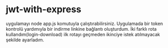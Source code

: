# jwt-with-express

uygulamayı node app.js komutuyla çalıştırabilirsiniz.
Uygulamada bir token kontrolü yardımıyla bir indirme linkine bağlantı oluşturdum.
İki farklı rota kullandım(login-download)
ilk rotayı geçmeden ikinciye istek atılmayacak şekilde ayarladım.
